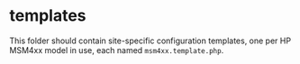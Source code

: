 templates
=========

This folder should contain site-specific configuration templates, one per HP MSM4xx model in use, each named `msm4xx.template.php`.

